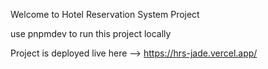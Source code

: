 Welcome to Hotel Reservation System Project

use pnpmdev to run this project locally

Project is deployed live here --> https://hrs-jade.vercel.app/